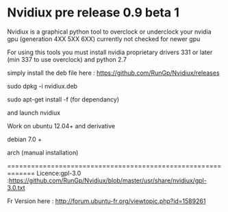 # Nvidiux pre release 0.9 beta 1

Nvidiux is a graphical python tool to overclock or underclock your nvidia gpu  (generation 4XX  5XX  6XX) 
currently not checked for newer gpu

For using this tools you must install nvidia proprietary drivers 331 or later (min 337 to use overclock)  and python 2.7

simply install the deb file here : https://github.com/RunGp/Nvidiux/releases

sudo dpkg -i nvidiux.deb

sudo apt-get install -f (for dependancy)

and launch nvidiux


Work on ubuntu 12.04+ and derivative 

debian 7.0 +

arch (manual installation)

=============================================================
Licence:gpl-3.0 :https://github.com/RunGp/Nvidiux/blob/master/usr/share/nvidiux/gpl-3.0.txt

Fr Version here : http://forum.ubuntu-fr.org/viewtopic.php?id=1589261
